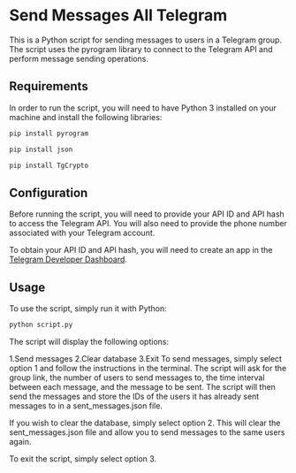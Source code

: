 # Send Messages All Telegram

This is a Python script for sending messages to users in a Telegram group. The script uses the pyrogram library to connect to the Telegram API and perform message sending operations.

## Requirements

In order to run the script, you will need to have Python 3 installed on your machine and install the following libraries:

```bash
pip install pyrogram
```

```bash
pip install json
```

```bash
pip install TgCrypto
```

## Configuration

Before running the script, you will need to provide your API ID and API hash to access the Telegram API. You will also need to provide the phone number associated with your Telegram account.

To obtain your API ID and API hash, you will need to create an app in the [Telegram Developer Dashboard](https://my.telegram.org/auth).

## Usage

To use the script, simply run it with Python:

```bash
python script.py
```

The script will display the following options:

1.Send messages
2.Clear database
3.Exit
To send messages, simply select option 1 and follow the instructions in the terminal. The script will ask for the group link, the number of users to send messages to, the time interval between each message, and the message to be sent. The script will then send the messages and store the IDs of the users it has already sent messages to in a sent_messages.json file.

If you wish to clear the database, simply select option 2. This will clear the sent_messages.json file and allow you to send messages to the same users again.

To exit the script, simply select option 3.
